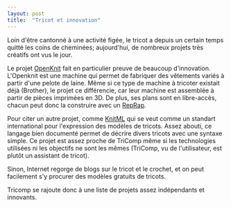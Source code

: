 ```yaml
---
layout: post
title:  "Tricot et innovation"
---
```


Loin d'être cantonné à une activité figée, le tricot a depuis un certain temps quitté les coins de cheminées; aujourd'hui, de nombreux projets très créatifs ont vus le jour. 

Le projet [OpenKnit](http://openknit.org) fait en particulier preuve de beaucoup d'innovation. L'Openknit est une machine qui permet de fabriquer des vêtements variés à partir d'une pelote de laine. Même si ce type de machine à tricoter existait déjà (Brother), le projet ce différencie, car leur machine est assemblée à partir de pièces imprimées en 3D. De plus, ses plans sont en libre-accès, chacun peut donc la construire avec un [RepRap](http://reprap.org).

Pour citer un autre projet, comme [KnitML](http://www.knitml.com/blog/) qui se veut comme un standart international pour l'expression des modèles de tricots. Assez abouti, ce langage bien documenté permet de décrire divers tricots avec une syntaxe simple. Ce projet est assez proche de TriComp même si les technologies utilisées ni les objectifs ne sont les mêmes (TriComp, vu de l'utilisateur, est plutôt un assistant de tricot).

Sinon, Internet regorge de blogs sur le tricot et le crochet, et on peut facilement s'y procurer des modèles gratuits de tricots.

Tricomp se rajoute donc à une liste de projets assez indépendants et innovants. 
